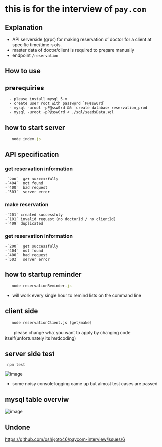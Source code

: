 # this is for the interview of `pay.com`

## Explanation
  - API serverside (grpc) for making reservation of  doctor for a client  at specific time/time-slots.
  - master data of doctor/client is required to prepare manually 
  - endpoint `/reservation`

## How to use

  ## prerequiries

      - please install mysql 5.x
      - create user root with password `P@ssw0rd`
      - mysql -uroot -pP@ssw0rd && `create database reservation_prod
      - mysql -uroot -pP@ssw0rd < ./sql/seedsData.sql

  ## how to  start server
   ```node.js
      node index.js
   ```
  ## API specification
   ### get reservation information

    -`200`  get successfully 
    -`404`  not found 
    -`400`  bad request
    -`503`  server error

   ### make reservation

    -`201` created successfuly
    -`101` invalid request (no doctorId / no clientId)
    -`409` duplicated 

   ### get reservation information

    -`200`  get successfully 
    -`404`  not found 
    -`400`  bad request
    -`503`  server error

  ## how to startup reminder
   ```node.js
      node reservationReminder.js
   ```
   - will work every single hour to remind lists on the command line 

  ## client side
   
       node reservationClient.js [get/make]
 　　please change what you want to apply by changing code itself(unfortunately its hardcoding) 

 ## server side test 
   
     npm test 


  ![image](https://user-images.githubusercontent.com/50700020/130367230-4a0b71fc-46e2-4679-bff9-0e97320597df.png)

  - some noisy console logging came up but almost test cases are passed

 ## mysql table overviw

![image](https://user-images.githubusercontent.com/50700020/130367145-243dd589-6793-4fa1-b10b-82af44f5da77.png)

## Undone
 https://github.com/oshigoto46/paycom-interview/issues/6



